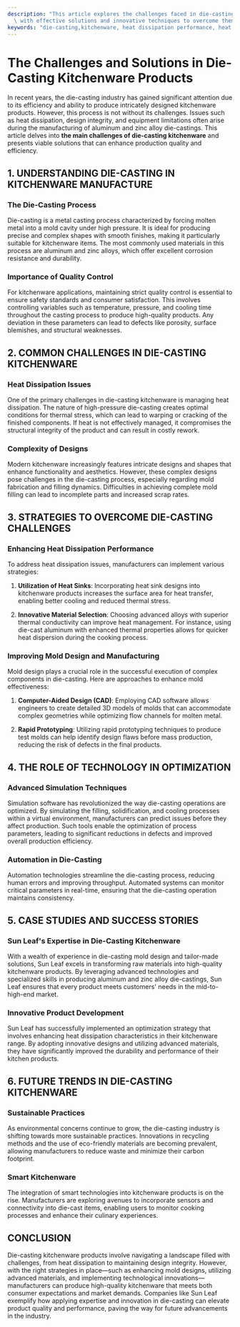 ```yaml
---
description: "This article explores the challenges faced in die-casting kitchenware products, along\
  \ with effective solutions and innovative techniques to overcome them."
keywords: "die-casting,kitchenware, heat dissipation performance, heat sink"
---
```

# The Challenges and Solutions in Die-Casting Kitchenware Products

In recent years, the die-casting industry has gained significant attention due to its efficiency and ability to produce intricately designed kitchenware products. However, this process is not without its challenges. Issues such as heat dissipation, design integrity, and equipment limitations often arise during the manufacturing of aluminum and zinc alloy die-castings. This article delves into **the main challenges of die-casting kitchenware** and presents viable solutions that can enhance production quality and efficiency.

## 1. UNDERSTANDING DIE-CASTING IN KITCHENWARE MANUFACTURE

### The Die-Casting Process

Die-casting is a metal casting process characterized by forcing molten metal into a mold cavity under high pressure. It is ideal for producing precise and complex shapes with smooth finishes, making it particularly suitable for kitchenware items. The most commonly used materials in this process are aluminum and zinc alloys, which offer excellent corrosion resistance and durability.

### Importance of Quality Control

For kitchenware applications, maintaining strict quality control is essential to ensure safety standards and consumer satisfaction. This involves controlling variables such as temperature, pressure, and cooling time throughout the casting process to produce high-quality products. Any deviation in these parameters can lead to defects like porosity, surface blemishes, and structural weaknesses.

## 2. COMMON CHALLENGES IN DIE-CASTING KITCHENWARE

### Heat Dissipation Issues

One of the primary challenges in die-casting kitchenware is managing heat dissipation. The nature of high-pressure die-casting creates optimal conditions for thermal stress, which can lead to warping or cracking of the finished components. If heat is not effectively managed, it compromises the structural integrity of the product and can result in costly rework.

### Complexity of Designs

Modern kitchenware increasingly features intricate designs and shapes that enhance functionality and aesthetics. However, these complex designs pose challenges in the die-casting process, especially regarding mold fabrication and filling dynamics. Difficulties in achieving complete mold filling can lead to incomplete parts and increased scrap rates.

## 3. STRATEGIES TO OVERCOME DIE-CASTING CHALLENGES

### Enhancing Heat Dissipation Performance

To address heat dissipation issues, manufacturers can implement various strategies:

1. **Utilization of Heat Sinks**: Incorporating heat sink designs into kitchenware products increases the surface area for heat transfer, enabling better cooling and reduced thermal stress.

2. **Innovative Material Selection**: Choosing advanced alloys with superior thermal conductivity can improve heat management. For instance, using die-cast aluminum with enhanced thermal properties allows for quicker heat dispersion during the cooking process.

### Improving Mold Design and Manufacturing

Mold design plays a crucial role in the successful execution of complex components in die-casting. Here are approaches to enhance mold effectiveness:

1. **Computer-Aided Design (CAD)**: Employing CAD software allows engineers to create detailed 3D models of molds that can accommodate complex geometries while optimizing flow channels for molten metal.

2. **Rapid Prototyping**: Utilizing rapid prototyping techniques to produce test molds can help identify design flaws before mass production, reducing the risk of defects in the final products.

## 4. THE ROLE OF TECHNOLOGY IN OPTIMIZATION

### Advanced Simulation Techniques

Simulation software has revolutionized the way die-casting operations are optimized. By simulating the filling, solidification, and cooling processes within a virtual environment, manufacturers can predict issues before they affect production. Such tools enable the optimization of process parameters, leading to significant reductions in defects and improved overall production efficiency.

### Automation in Die-Casting

Automation technologies streamline the die-casting process, reducing human errors and improving throughput. Automated systems can monitor critical parameters in real-time, ensuring that the die-casting operation maintains consistency.

## 5. CASE STUDIES AND SUCCESS STORIES

### Sun Leaf's Expertise in Die-Casting Kitchenware

With a wealth of experience in die-casting mold design and tailor-made solutions, Sun Leaf excels in transforming raw materials into high-quality kitchenware products. By leveraging advanced technologies and specialized skills in producing aluminum and zinc alloy die-castings, Sun Leaf ensures that every product meets customers' needs in the mid-to-high-end market.

### Innovative Product Development

Sun Leaf has successfully implemented an optimization strategy that involves enhancing heat dissipation characteristics in their kitchenware range. By adopting innovative designs and utilizing advanced materials, they have significantly improved the durability and performance of their kitchen products.

## 6. FUTURE TRENDS IN DIE-CASTING KITCHENWARE

### Sustainable Practices

As environmental concerns continue to grow, the die-casting industry is shifting towards more sustainable practices. Innovations in recycling methods and the use of eco-friendly materials are becoming prevalent, allowing manufacturers to reduce waste and minimize their carbon footprint.

### Smart Kitchenware

The integration of smart technologies into kitchenware products is on the rise. Manufacturers are exploring avenues to incorporate sensors and connectivity into die-cast items, enabling users to monitor cooking processes and enhance their culinary experiences.

## CONCLUSION

Die-casting kitchenware products involve navigating a landscape filled with challenges, from heat dissipation to maintaining design integrity. However, with the right strategies in place—such as enhancing mold designs, utilizing advanced materials, and implementing technological innovations—manufacturers can produce high-quality kitchenware that meets both consumer expectations and market demands. Companies like Sun Leaf exemplify how applying expertise and innovation in die-casting can elevate product quality and performance, paving the way for future advancements in the industry.
